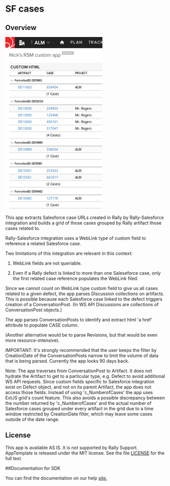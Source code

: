 SF cases
=========================

## Overview
![](pic.png)

This app extracts Salesforce case URLs created in Rally by Rally-Salesforce integration and builds a grid of those cases
grouped by Rally artifact those cases related to.

Rally-Salesforce integration uses a WebLink type of custom field to reference a related Salesforce case.

Two limitations of this integration are relevant in this context: 

1) WebLink fields are not queriable. 

2) Even if a Rally defect is linked to more than one Saleseforce case, only the first related case reference populates the WebLink filed.

Since we cannot count on WebLink type custom field to give us all cases related to a given defect, the app parses Discussion collections on artifacts.
This is possible because each Salesforce case linked to the defect triggers creation of a ConversationPost.
(In WS API Discussions are collections of ConversationPost objects.)

The app parses ConversationPosts to identify and extract html 'a href' attribute to populate CASE column.

(Another alternative would be to parse Revisions, but that would be even more resource-intensive).

IMPORTANT: It's strongly recommended that the user keeps the filter by CreationDate of the ConversationPosts narrow to limit the volume of data that is being parsed. Currently the app looks 90 days back.

Note: The app traverses from ConversationPost to Artifact. It does not hydrate the Artifact to get to a particular type, e.g. Defect to avoid additional WS API requests. Since custom fields specific to Salesforce integration exist on Defect object, and not on its parent Artifact, the app does not access those fields. Instead of using 'c_NumberofCases' the app uses ExtJS grid's count feature. This also avoids a possible discrepancy between the number returned by 'c_NumberofCases' and the actual number of Salesforce cases grouped under every artifact in the grid due to a time window restricted by CreationDate filter, which may leave some cases outside of the date range.

## License
This app is available AS IS. It is not supported by Rally Support.
AppTemplate is released under the MIT license.  See the file [LICENSE](./LICENSE) for the full text.

##Documentation for SDK

You can find the documentation on our help [site.](https://help.rallydev.com/apps/2.0rc3/doc/)
